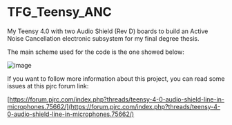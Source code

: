 # TFG_Teensy_ANC
My Teensy 4.0 with two Audio Shield (Rev D) boards to build an Active Noise Cancellation electronic subsystem for my final degree thesis.

The main scheme used for the code is the one showed below:

![image](https://github.com/user-attachments/assets/bdb1b783-071e-4431-8e3a-0a009fe5677d)


If you want to follow more information about this project, you can read some issues at this pjrc forum link:

[https://forum.pjrc.com/index.php?threads/teensy-4-0-audio-shield-line-in-microphones.75662/](https://forum.pjrc.com/index.php?threads/teensy-4-0-audio-shield-line-in-microphones.75662/)
